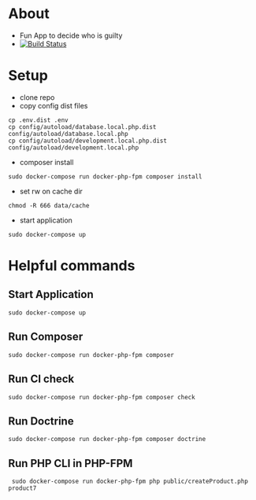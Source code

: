 # About
* Fun App to decide who is guilty
* [![Build Status](https://travis-ci.org/s-ringert/guilty.svg?branch=master)](https://travis-ci.org/s-ringert/guilty)

# Setup
* clone repo
* copy config dist files
```shell
cp .env.dist .env
cp config/autoload/database.local.php.dist config/autoload/database.local.php
cp config/autoload/development.local.php.dist config/autoload/development.local.php      
```
* composer install
```shell
sudo docker-compose run docker-php-fpm composer install
```
                            
* set rw on cache dir                        
```shell
chmod -R 666 data/cache
```

* start application
```shell
sudo docker-compose up
```

# Helpful commands
## Start Application
```shell
sudo docker-compose up
```
## Run Composer
```shell
sudo docker-compose run docker-php-fpm composer
```
## Run CI check
```shell
sudo docker-compose run docker-php-fpm composer check
```

## Run Doctrine
```shell
sudo docker-compose run docker-php-fpm composer doctrine
```

## Run PHP CLI in PHP-FPM
```shell
 sudo docker-compose run docker-php-fpm php public/createProduct.php product7
```
